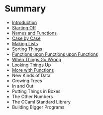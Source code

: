 # Summary

* [Introduction](README.md)
* [Starting Off](starting-off.md)
* [Names and Functions](names-and-functions.md)
* [Case by Case](case-by-case.md)
* [Making Lists](making-lists.md)
* [Sorting Things](sorting-things.md)
* [Functions upon Functions upon Functions](functions-upon-functions-upon-functions.md)
* [When Things Go Wrong](when-things-go-wrong.md)
* [Looking Things Up](looking-things-up.md)
* [More with Functions](more-with-functions.md)
* New Kinds of Data
* Growing Trees
* In and Out
* Putting Things in Boxes
* The Other Numbers
* The OCaml Standard Library
* Building Bigger Programs
